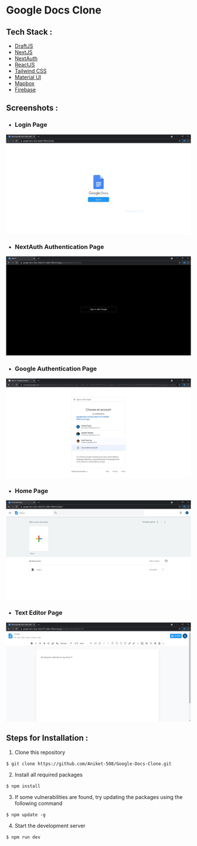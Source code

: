 # Google Docs Clone

## Tech Stack :
- [DraftJS](https://draftjs.org/docs/getting-started/)
- [NextJS](https://nextjs.org/docs)
- [NextAuth](https://next-auth.js.org/getting-started/introduction)
- [ReactJS](https://reactjs.org/docs/getting-started.html)
- [Tailwind CSS](https://tailwindcss.com/docs)
- [Material UI](https://material-ui.com/getting-started/installation/)
- [Mapbox](https://docs.mapbox.com/help/getting-started/)
- [Firebase](https://firebase.google.com/docs)

## Screenshots :
- ### Login Page
![](https://github.com/Aniket-508/Google-Docs-Clone/blob/main/Screenshots/gdocs1.JPG)
- ### NextAuth Authentication Page
![](https://github.com/Aniket-508/Google-Docs-Clone/blob/main/Screenshots/gdocs2.JPG)
- ### Google Authentication Page
![](https://github.com/Aniket-508/Google-Docs-Clone/blob/main/Screenshots/gdocs3.JPG)
- ### Home Page
![](https://github.com/Aniket-508/Google-Docs-Clone/blob/main/Screenshots/gdocs4.JPG)
- ### Text Editor Page
![](https://github.com/Aniket-508/Google-Docs-Clone/blob/main/Screenshots/gdocs5.JPG)

## Steps for Installation :
1. Clone this repository
```
$ git clone https://github.com/Aniket-508/Google-Docs-Clone.git
```
2. Install all required packages
```
$ npm install
```
3. If some vulnerabilities are found, try updating the packages using the following command
```
$ npm update -g
```
4. Start the development server
```
$ npm run dev
```
